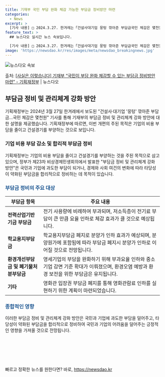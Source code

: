 ```yaml
---
title: 기재부 국민 부담 완화 체감 가능한 부담금 정비방안 마련
categories:
  - News
excerpt: >
  [기사 내용] □ 2024.3.27. 한겨레는「건설사대기업 뭉텅 깎아준 부담금국민 체감은 몇천원」 기사에서,…
feature_text: >
  ## 뉴스다오 실시간 뉴스 속보입니다.

  [기사 내용] □ 2024.3.27. 한겨레는「건설사대기업 뭉텅 깎아준 부담금국민 체감은 몇천원」 기사에서,…
image: 'https://newsdao.kr/res/images/meta/newsdao_breakingnews.jpg'
---
```


![뉴스다오 속보](https://newsdao.kr/res/images/meta/newsdao_breakingnews.jpg)

<p>출처: <a href="https://newsdao.kr/3465" rel="dofollow">[사실은 이렇습니다] 기재부 “국민이 부담 완화 체감할 수 있는 부담금 정비방안 마련” - 기획재정부</a> | 뉴스다오</p>

<h2 data-ke-size="size26">부담금 정비 및 관리체계 강화 방안</h2>
<p data-ke-size="size16">기획재정부는 2024년 3월 27일 한겨레에서 보도된 "건설사·대기업 '뭉텅' 깎아준 부담금…국민 체감은 몇천원" 기사를 통해 기재부의 부담금 정비 및 관리체계 강화 방안에 대한 설명을 제공했습니다. 기획재정부에 따르면, 이번 개편의 주된 목적은 기업의 비용 부담을 줄이고 건설경기를 부양하는 것으로 보입니다.</p>

<h3>기업 비용 부담 감소 및 합리적 부담금 정비</h3>
<p data-ke-size="size16">기획재정부는 기업의 비용 부담을 줄이고 건설경기를 부양하는 것을 주된 목적으로 삼고 있으며, 정부가 제23차 비상경제민생회의에서 발표한 "부담금 정비 및 관리체계 강화 방안"은 국민과 기업에 과도한 부담이 되거나, 경제와 사회 여건의 변화에 따라 타당성이 약화된 부담금을 합리적으로 정비하는 데 목적이 있습니다.</p>

<h3><span style="color: #1a5490;">부담금 정비의 주요 대상</span></h3>
<table>
<thead>
<tr>
<th>부담금 항목</th>
<th>주요 내용</th>
</tr>
</thead>
<tbody>
<tr>
<td><b>전력산업기반기금 부담금</b></td>
<td>전기 사용량에 비례하여 부과되며, 저소득층이 전기료 부담이 큰 만큼 요율 인하로 체감 효과가 클 것으로 예상됩니다.</td>
</tr>
<tr>
<td><b>학교용지부담금</b></td>
<td>학교용지부담금 폐지로 분양가 인하 효과가 예상되며, 분양원가에 포함됨에 따라 부담금 폐지시 분양가 인하로 이어질 것으로 전망됩니다.</td>
</tr>
<tr>
<td><b>환경개선부담금 및 폐기물처분부담금</b></td>
<td>영세기업의 부담을 완화하기 위해 부과요율 인하와 중소기업 감면 기준 확대가 이뤄졌으며, 환경오염 예방과 환경 보전을 위한 부담금은 유지됩니다.</td>
</tr>
<tr>
<td><b>기타</b></td>
<td>영화관 입장권 부담금 폐지를 통해 영화관람료 인하를 실현하기 위한 계획이 마련되었습니다.</td>
</tr>
</tbody>
</table>

<h3><span style="color: #1a5490;">종합적인 영향</span></h3>
<p data-ke-size="size16">이러한 부담금 정비 및 관리체계 강화 방안은 국민과 기업에 과도한 부담을 덜어주고, 타당성이 약화된 부담금을 합리적으로 정비하여 국민과 기업의 어려움을 덜어주는 긍정적인 영향을 가져올 것으로 전망됩니다.</p>

<p data-ke-size="size16">&nbsp;</p>
<p data-ke-size="size16">&nbsp;</p>
<p data-ke-size="size16">&nbsp;</p> 

빠르고 정확한 뉴스를 원한다면? 바로, <a href="https://newsdao.kr" rel="dofollow">https://newsdao.kr</a>


